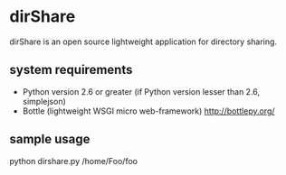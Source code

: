dirShare
=================
dirShare is an open source lightweight application for directory sharing.


system requirements
-------------------
* Python version 2.6 or greater (if Python version lesser than 2.6, simplejson)
* Bottle (lightweight WSGI micro web-framework) http://bottlepy.org/


sample usage
------------
python dirshare.py /home/Foo/foo